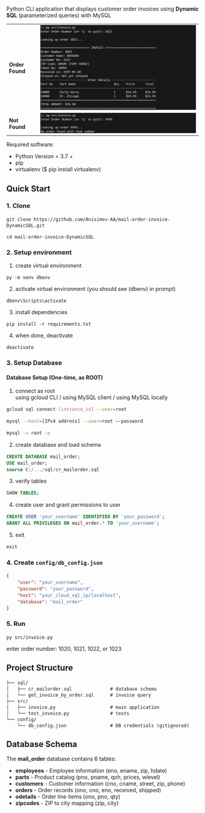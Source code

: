Python CLI application that displays customer order invoices using **Dynamic SQL** (parameterized queries) with MySQL

<table>
  <tr>
    <td><b>Order Found</b></td>
    <td><img src="imgs/1023.png" width="700"></td>
  </tr>
  <tr>
    <td><b>Not Found</b></td>
    <td><img src="imgs/9999.png" width="700"></td>
  </tr>
</table>

Required software:
- Python Version = 3.7 +
- pip
- virtualenv ($ pip install virtualenv)

## Quick Start

### 1. Clone
```
git clone https://github.com/Anisimov-AA/mail-order-invoice-DynamicSQL.git
```
```
cd mail-order-invoice-DynamicSQL
```

### 2. Setup environment
   
1. create virtual environment
```
py -m venv dbenv
```
   
2. activate virtual environment (you should see (dbenv) in prompt)
```
dbenv\Scripts\activate
```
   
3. install dependencies
``` 
pip install -r requirements.txt
```

4. when done, deactivate
```
deactivate
```

### 3. Setup Database

#### Database Setup (One-time, as ROOT)

1. connect as root   
using gcloud CLI / using MySQL client / using MySQL locally
```bash
gcloud sql connect [instance_id] --user=root
```
```bash
mysql --host=[IPv4 address] --user=root –-password
```
```bash
mysql -u root -p
```
   
2. create database and load schema
```sql
CREATE DATABASE mail_order;
USE mail_order;
source C:/.../sql/cr_mailorder.sql
```
   
3. verify tables
```sql
SHOW TABLES;
```

4. create user and grant permissions to user
```sql
CREATE USER 'your_username' IDENTIFIED BY 'your_password';
GRANT ALL PRIVILEGES ON mail_order.* TO 'your_username';
```
   
5. exit
```sql
exit
```

### 4. Create `config/db_config.json`

```json
{
    "user": "your_username",
    "password": "your_password",
    "host": "your_cloud_sql_ip/localhost",
    "database": "mail_order"
}
```

### 5. Run
```
py src/invoice.py
```
enter order number: 1020, 1021, 1022, or 1023

## Project Structure
```
├── sql/
│   ├── cr_mailorder.sql              # database schema
│   └── get_invoice_by_order.sql      # invoice query
├── src/
│   ├── invoice.py                    # main application
│   └── test_invoice.py               # tests
└── config/
    └── db_config.json                # DB credentials (gitignored)
```

## Database Schema

The **mail_order** database contains 6 tables:

- **employees** - Employee information (eno, ename, zip, hdate)
- **parts** - Product catalog (pno, pname, qoh, prices, wlevel)
- **customers** - Customer information (cno, cname, street, zip, phone)
- **orders** - Order records (ono, cno, eno, received, shipped)
- **odetails** - Order line items (ono, pno, qty)
- **zipcodes** - ZIP to city mapping (zip, city)
